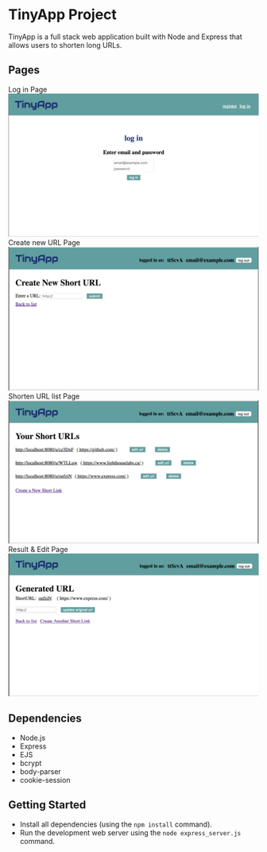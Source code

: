 # TinyApp Project

TinyApp is a full stack web application built with Node and Express that allows users to shorten long URLs. 

## Pages

Log in Page
!["Log in Page"](https://github.com/azusaaz/TinyApp/blob/master/docs/login.png)
Create new URL Page
!["Create new URL Page"](https://github.com/azusaaz/TinyApp/blob/master/docs/create.png)
Shorten URL list Page
!["Shorten URL list Page"](https://github.com/azusaaz/TinyApp/blob/master/docs/list.png)
Result & Edit Page
!["Result & Edit Page"](https://github.com/azusaaz/TinyApp/blob/master/docs/edit.png)

## Dependencies

- Node.js
- Express
- EJS
- bcrypt
- body-parser
- cookie-session

## Getting Started

- Install all dependencies (using the `npm install` command).
- Run the development web server using the `node express_server.js` command.